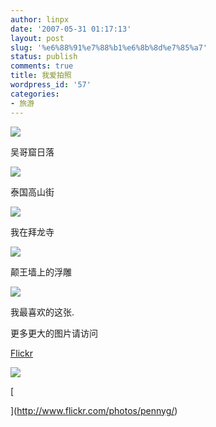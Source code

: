 ```yaml
---
author: linpx
date: '2007-05-31 01:17:13'
layout: post
slug: '%e6%88%91%e7%88%b1%e6%8b%8d%e7%85%a7'
status: publish
comments: true
title: 我爱拍照
wordpress_id: '57'
categories:
- 旅游
---
```


![](http://farm1.static.flickr.com/214/522425944_4eb5590609.jpg?v=0)

吴哥窟日落

  

![](http://farm1.static.flickr.com/206/522425574_984e42166c.jpg?v=0)

泰国高山街

  

![](http://farm1.static.flickr.com/189/522443003_b117b2d364.jpg?v=0)

我在拜龙寺

  

![](http://farm1.static.flickr.com/194/522441997_7518c00495.jpg?v=0)

颠王墙上的浮雕

  

![](http://farm1.static.flickr.com/204/522438611_ac19f1a824.jpg?v=0)

我最喜欢的这张.

  

更多更大的图片请访问

[Flickr](http://http://www.flickr.com/photos/pennyg/)

  


![](http://farm1.static.flickr.com/235/522442032_e7631013de.jpg?v=0)


  

[

](http://www.flickr.com/photos/pennyg/)

